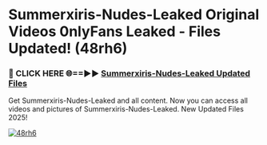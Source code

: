 # Summerxiris-Nudes-Leaked Original Videos 0nlyFans Leaked - Files Updated! (48rh6)

<h3>🔴 CLICK HERE 🌐==►► <a href="https://tinyurl.com/4mcuefdz" rel="nofollow">Summerxiris-Nudes-Leaked Updated Files</a></h3>

Get Summerxiris-Nudes-Leaked and all content. Now you can access all videos and pictures of Summerxiris-Nudes-Leaked. New Updated Files 2025!

[![48rh6](https://i.imgur.com/StAQSOY.gif)](https://tinyurl.com/4mcuefdz)
